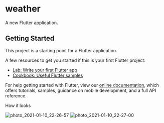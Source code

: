 # weather

A new Flutter application.

## Getting Started

This project is a starting point for a Flutter application.

A few resources to get you started if this is your first Flutter project:

- [Lab: Write your first Flutter app](https://flutter.dev/docs/get-started/codelab)
- [Cookbook: Useful Flutter samples](https://flutter.dev/docs/cookbook)

For help getting started with Flutter, view our
[online documentation](https://flutter.dev/docs), which offers tutorials,
samples, guidance on mobile development, and a full API reference.

How it looks

![photo_2021-01-10_22-26-57](https://user-images.githubusercontent.com/26058609/104129679-291d0e00-5393-11eb-95af-525284236e9a.jpg)
![photo_2021-01-10_22-27-00](https://user-images.githubusercontent.com/26058609/104129688-3508d000-5393-11eb-8654-a241540cbf68.jpg)

